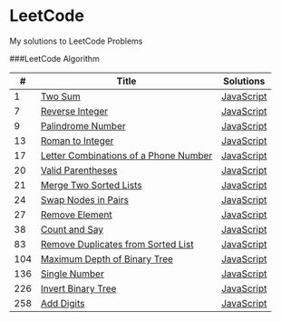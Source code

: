 LeetCode
========

My solutions to LeetCode Problems

###LeetCode Algorithm

| # | Title | Solutions |
|---| ----- | --------- |
|1|[Two Sum](https://leetcode.com/problems/two-sum/) | [JavaScript](./algorithms/two-sum.js) |
|7|[Reverse Integer](https://leetcode.com/problems/reverse-integer/) | [JavaScript](./algorithms/reverse-integer.js) |
|9|[Palindrome Number](https://leetcode.com/problems/palindrome-number/) | [JavaScript](./algorithms/palindrome-number.js) |
|13|[Roman to Integer](https://leetcode.com/problems/roman-to-integer/) | [JavaScript](./algorithms/roman-to-integer.js) |
|17|[Letter Combinations of a Phone Number](https://leetcode.com/problems/letter-combinations-of-a-phone-number/) | [JavaScript](./algorithms/letter-combinations-of-a-phone-number.js) |
|20|[Valid Parentheses](https://leetcode.com/problems/valid-parentheses/) | [JavaScript](./algorithms/valid-parentheses.js) |
|21|[Merge Two Sorted Lists](https://leetcode.com/problems/merge-two-sorted-lists/) | [JavaScript](./algorithms/merge-two-sorted-lists.js) |
|24|[Swap Nodes in Pairs](https://leetcode.com/problems/swap-nodes-in-pairs/) | [JavaScript](./algorithms/swap-nodes-in-pairs.js) |
|27|[Remove Element](https://leetcode.com/problems/remove-element/) | [JavaScript](./algorithms/remove-element.js) |
|38|[Count and Say](https://leetcode.com/problems/count-and-say/) | [JavaScript](./algorithms/count-and-say.js) |
|83|[Remove Duplicates from Sorted List](https://leetcode.com/problems/remove-duplicates-from-sorted-list/) | [JavaScript](./algorithms/remove-duplicates-from-sorted-list.js) |
|104|[Maximum Depth of Binary Tree](https://leetcode.com/problems/maximum-depth-of-binary-tree/) | [JavaScript](./algorithms/maximum-depth-of-binary-tree.js) |
|136|[Single Number](https://leetcode.com/problems/single-number/) | [JavaScript](./algorithms/single-number.js) |
|226|[Invert Binary Tree](https://leetcode.com/problems/invert-binary-tree/) | [JavaScript](./algorithms/invert-binary-tree.js) |
|258|[Add Digits](https://leetcode.com/problems/add-digits/) | [JavaScript](./algorithms/add-digits.js) |
